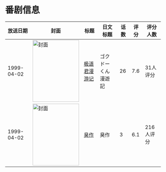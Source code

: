 # 番剧信息

|放送日期|封面|标题|日文标题|话数|评分|评分人数|
|---|---|---|---|---|---|---|
|1999-04-02|<img src="https://lain.bgm.tv/pic/cover/c/8d/8a/49701_X33V2.jpg" alt="封面" style="width:150px;height:200px;object-fit:cover;">|[极道君漫游记](https://bangumi.tv/subject/49701)|ゴクドーくん漫遊記|26|7.6|31人评分|
|1999-04-02|<img src="https://bangumi.tv/img/no_icon_subject.png" alt="封面" style="width:150px;height:200px;object-fit:cover;">|[臭作](https://bangumi.tv/subject/69434)|臭作|3|6.1|216人评分|
